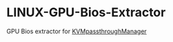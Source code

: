 # LINUX-GPU-Bios-Extractor
  GPU Bios extractor for [KVMpassthroughManager](https://github.com/Dreaming-Codes/)
